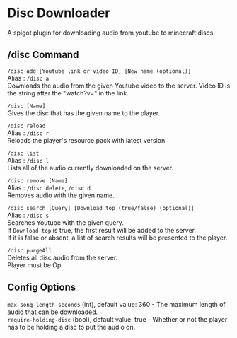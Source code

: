 # Disc Downloader
A spigot plugin for downloading audio from youtube to minecraft discs.  

## /disc Command
  
`/disc add [Youtube link or video ID] [New name (optional)]`  
Alias : `/disc a`  
Downloads the audio from the given Youtube video to the server. 
Video ID is the string after the "watch?v=" in the link. 

`/disc [Name]`  
Gives the disc that has the given name to the player.

`/disc reload`  
Alias : `/disc r`  
Reloads the player's resource pack with latest version.  

`/disc list`  
Alias : `/disc l`  
Lists all of the audio currently downloaded on the server.  

`/disc remove [Name]`  
Alias : `/disc delete`, `/disc d`  
Removes audio with the given name.  

`/disc search [Query] [Download top (true/false) (optional)]`  
Alias : `/disc s`  
Searches Youtube with the given query.  
If `Download top` is true, the first result will be added to the server.  
If it is false or absent, a list of search results will be presented to the player.

`/disc purgeAll`  
Deletes all disc audio from the server.  
Player must be Op.  
  
## Config Options
  
`max-song-length-seconds` (int), default value: 360 - The maximum length of audio that can be downloaded.  
`require-holding-disc` (bool), default value: true - Whether or not the player has to be holding a disc to put the audio on.  
